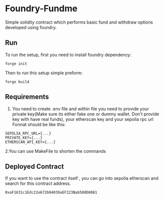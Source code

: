 # Foundry-Fundme

Simple solidity contract which performs basic fund and withdraw options developed using foundry.

## Run

To run the setup, first you need to install foundry dependency:

```
forge init
```
Then to run this setup simple preform:
```
forge build
```
## Requirements
1. You need to create .env file and within file you need to provide your private key(Make sure its either fake one or dummy wallet. Don't provide key with have real funds), your etherscan key and your sepolia rpc url
Format should be like this:
```
SEPOLIA_RPC_URL={...}
PRIVATE_KEY={...}
ETHERSCAN_API_KEY={...}
```
2.You can use MakeFile to shorten the commands

## Deployed Contract
If you want to use the contract itself , you can go into sepolia etherscan and search for this contract address.
```
0xaF1631c1Edc22e672b04039aEF223Bab508D8081
```
